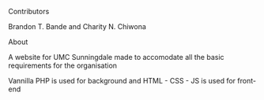 Contributors

Brandon T. Bande and Charity N. Chiwona

About

A website for UMC Sunningdale made to accomodate all the basic requirements for the organisation

Vannilla PHP is used for background and HTML - CSS - JS is used for front-end
